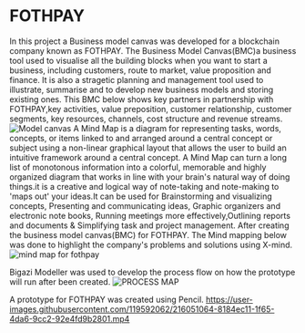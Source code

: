 # FOTHPAY
In this project a Business model canvas was developed for a blockchain company known as FOTHPAY.
The Business Model Canvas(BMC)a business tool used to visualise all the building blocks when you want to start a business, including customers, route to market, value proposition and finance. It is also a stragetic planning and management tool used to illustrate, summarise and to develop new business models and storing existing ones.
This BMC below shows key partners in partnership with FOTHPAY,key activities, value preposition, customer relationship, customer segments, key resources, channels, cost structure and revenue streams.
![Model canvas](https://user-images.githubusercontent.com/119592062/215353810-ceb1f82a-c0bb-42fb-84cb-ea26567f78a5.png)
A Mind Map is a diagram for representing tasks, words, concepts, or items linked to and arranged around a central concept or subject using a non-linear graphical layout that allows the user to build an intuitive framework around a central concept. A Mind Map can turn a long list of monotonous information into a colorful, memorable and highly organized diagram that works in line with your brain's natural way of doing things.it is a creative and logical way of note-taking and note-making to 'maps out' your ideas.It can be used for Brainstorming and visualizing concepts, Presenting and communicating ideas, Graphic organizers and electronic note books, Running meetings more effectively,Outlining reports and documents & Simplifying task and project management. After creating the business model canvas(BMC) for FOTHPAY.
The Mind mapping below was done to highlight the company's problems and solutions using X-mind.
 ![mind map for fothpay](https://user-images.githubusercontent.com/119592062/215354904-72fd5257-0c1f-42f9-9a7f-4a812206169c.png)

 Bigazi Modeller was used to develop the process flow on how the prototype will run after been created.
 ![PROCESS MAP](https://user-images.githubusercontent.com/119592062/215353920-f99eb087-5cec-4cca-81fc-40063d6b59c8.png)

 A prototype for FOTHPAY was created using Pencil.
https://user-images.githubusercontent.com/119592062/216051064-8184ec11-1f65-4da6-9cc2-92e4fd9b2801.mp4

 

